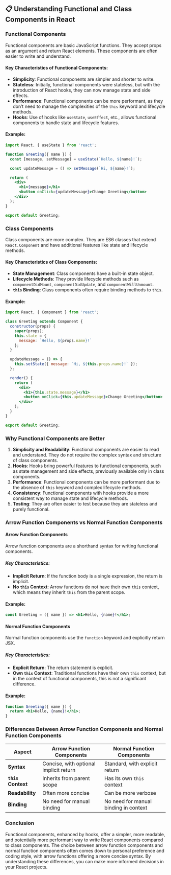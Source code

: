 ## 📋 Understanding Functional and Class Components in React

### Functional Components

Functional components are basic JavaScript functions. They accept props as an argument and return React elements. These components are often easier to write and understand.

#### Key Characteristics of Functional Components:

- **Simplicity**: Functional components are simpler and shorter to write.
- **Stateless**: Initially, functional components were stateless, but with the introduction of React hooks, they can now manage state and side effects.
- **Performance**: Functional components can be more performant, as they don’t need to manage the complexities of the `this` keyword and lifecycle methods.
- **Hooks**: Use of hooks like `useState`, `useEffect`, etc., allows functional components to handle state and lifecycle features.

#### Example:

```jsx
import React, { useState } from 'react';

function Greeting({ name }) {
  const [message, setMessage] = useState(`Hello, ${name}!`);

  const updateMessage = () => setMessage(`Hi, ${name}!`);

  return (
    <div>
      <h1>{message}</h1>
      <button onClick={updateMessage}>Change Greeting</button>
    </div>
  );
}

export default Greeting;
```

### Class Components

Class components are more complex. They are ES6 classes that extend `React.Component` and have additional features like state and lifecycle methods.

#### Key Characteristics of Class Components:

- **State Management**: Class components have a built-in state object.
- **Lifecycle Methods**: They provide lifecycle methods such as `componentDidMount`, `componentDidUpdate`, and `componentWillUnmount`.
- **`this` Binding**: Class components often require binding methods to `this`.

#### Example:

```jsx
import React, { Component } from 'react';

class Greeting extends Component {
  constructor(props) {
    super(props);
    this.state = {
      message: `Hello, ${props.name}!`
    };
  }

  updateMessage = () => {
    this.setState({ message: `Hi, ${this.props.name}!` });
  };

  render() {
    return (
      <div>
        <h1>{this.state.message}</h1>
        <button onClick={this.updateMessage}>Change Greeting</button>
      </div>
    );
  }
}

export default Greeting;
```

### Why Functional Components are Better

1. **Simplicity and Readability**: Functional components are easier to read and understand. They do not require the complex syntax and structure of class components.
2. **Hooks**: Hooks bring powerful features to functional components, such as state management and side effects, previously available only in class components.
3. **Performance**: Functional components can be more performant due to the absence of `this` keyword and complex lifecycle methods.
4. **Consistency**: Functional components with hooks provide a more consistent way to manage state and lifecycle methods.
5. **Testing**: They are often easier to test because they are stateless and purely functional.

### Arrow Function Components vs Normal Function Components

#### Arrow Function Components

Arrow function components are a shorthand syntax for writing functional components.

##### Key Characteristics:

- **Implicit Return**: If the function body is a single expression, the return is implicit.
- **No `this` Context**: Arrow functions do not have their own `this` context, which means they inherit `this` from the parent scope.

#### Example:

```jsx
const Greeting = ({ name }) => <h1>Hello, {name}!</h1>;
```

#### Normal Function Components

Normal function components use the `function` keyword and explicitly return JSX.

##### Key Characteristics:

- **Explicit Return**: The return statement is explicit.
- **Own `this` Context**: Traditional functions have their own `this` context, but in the context of functional components, this is not a significant difference.

#### Example:

```jsx
function Greeting({ name }) {
  return <h1>Hello, {name}!</h1>;
}
```

### Differences Between Arrow Function Components and Normal Function Components

| **Aspect**                | **Arrow Function Components**          | **Normal Function Components**         |
|---------------------------|----------------------------------------|----------------------------------------|
| **Syntax**                | Concise, with optional implicit return | Standard, with explicit return         |
| **`this` Context**        | Inherits from parent scope             | Has its own `this` context             |
| **Readability**           | Often more concise                     | Can be more verbose                    |
| **Binding**               | No need for manual binding             | No need for manual binding in context  |

### Conclusion

Functional components, enhanced by hooks, offer a simpler, more readable, and potentially more performant way to write React components compared to class components. The choice between arrow function components and normal function components often comes down to personal preference and coding style, with arrow functions offering a more concise syntax. By understanding these differences, you can make more informed decisions in your React projects.